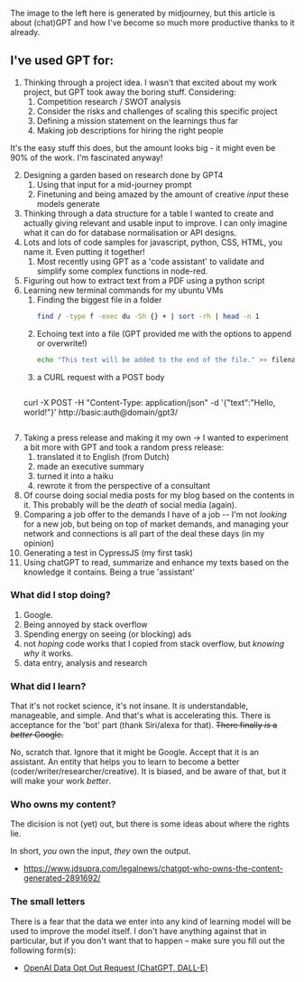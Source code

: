 The image to the left here is generated by midjourney, but this article is about (chat)GPT and how I've become so much more productive thanks to it already.

## I've used GPT for:
1. Thinking through a project idea. I wasn't that excited about my work project, but GPT took away the boring stuff. Considering:
	1. Competition research / SWOT analysis
	2. Consider the risks and challenges of scaling this specific project
	3. Defining a mission statement on the learnings thus far
	4. Making job descriptions for hiring the right people

It's the easy stuff this does, but the amount looks big - it might even be 90% of the work. I'm fascinated anyway!

2. Designing a garden based on research done by GPT4
	1. Using that input for a mid-journey prompt
	2. Finetuning and being amazed by the amount of creative _input_ these models generate
3. Thinking through a data structure for a table I wanted to create and actually giving relevant and usable input to improve. I can only imagine what it can do for database normalisation or API designs.
4. Lots and lots of code samples for javascript, python, CSS, HTML, you name it. Even putting it together!
	1. Most recently using GPT as a 'code assistant' to validate and simplify some complex functions in node-red.
5. Figuring out how to extract text from a PDF using a python script
6. Learning new terminal commands for my ubuntu VMs
	1. Finding the biggest file in a folder 
	   ```bash 
	   find / -type f -exec du -Sh {} + | sort -rh | head -n 1
	   ```
	2. Echoing text into a file (GPT provided me with the options to append or overwrite!)
	   ```bash
	   echo "This text will be added to the end of the file." >> filename.txt
	   ```
	3. a CURL request with a POST body
	   ```bash
	  curl -X POST -H "Content-Type: application/json" -d
	   '{"text":"Hello, world!"}' http://basic:auth@domain/gpt3/
	  ```
7. Taking a press release and making it my own -> I wanted to experiment a bit more with GPT and took a random press release:
	1. translated it to English (from Dutch)
	2. made an executive summary
	3. turned it into a haiku
	4. rewrote it from the perspective of a consultant
8. Of course doing social media posts for my blog based on the contents in it. This probably will be the _death_ of social media (again).
9. Comparing a job offer to the demands I have of a job -- I'm not _looking_ for a new job, but being on top of market demands, and managing your network and connections is all part of the deal these days (in my opinion)
10. Generating a test in CypressJS (my first task)
11. Using chatGPT to read, summarize and enhance my texts based on the knowledge it contains. Being a true 'assistant'

### What did I stop doing?
1. Google.
2. Being annoyed by stack overflow
3. Spending energy on seeing (or blocking) ads
4. not _hoping_ code works that I copied from stack overflow, but _knowing why_ it works.
5. data entry, analysis and research

### What did I learn?

That it's not rocket science, it's not insane. It _is_ understandable, manageable, and simple. And that's what is accelerating this. There is acceptance for the 'bot' part (thank Siri/alexa for that). ~~There finally _is_ a _better_ Google.~~

No, scratch that. Ignore that it might be Google. Accept that it is an assistant. An entity that helps you to learn to become a better (coder/writer/researcher/creative). It is biased, and be aware of that, but it will make your work _better_.

### Who owns my content?
The dicision is not (yet) out, but there is some ideas about where the rights lie.

In short, _you_ own the input, _they_ own the output.

* https://www.jdsupra.com/legalnews/chatgpt-who-owns-the-content-generated-2891692/

### The small letters
There is a fear that the data we enter into any kind of learning model will be used to improve the model itself. I don't have anything against that in particular, but if you don't want that to happen – make sure you fill out the following form(s):

- [OpenAI Data Opt Out Request (ChatGPT, DALL-E)](https://docs.google.com/forms/d/e/1FAIpQLScrnC-_A7JFs4LbIuzevQ_78hVERlNqqCPCt3d8XqnKOfdRdQ/viewform)
